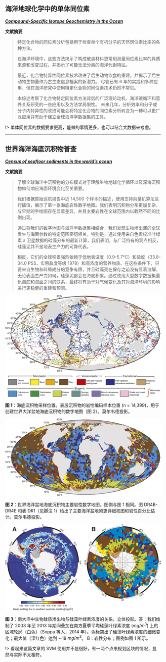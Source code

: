 <link rel="stylesheet" type="text/css" href="../../assect/css/中文.css" />

## 海洋地球化学中的单体同位素

[**_Compound-Specific Isotope Geochemistry in the Ocean_**](https://doi.org/10.1146/annurev-marine-121916-063634)

**文献摘要**

> 特定化合物的同位素分析包括用于检查单个有机分子的天然同位素比率的各种方法。
>
> 在海洋环境中，这些方法揭示了构成散装材料更常用测量同位素比率的异质来源和改变过程，并揭示了可能无法分离的海洋代谢特征。
>
> 最近，化合物特异性同位素技术改进了后生动物饮食的重建，并揭示了后生动物生物量作为古生态信息档案的新潜力。
> 尽管已有 6 年的实践和多种应用，但在海洋研究中使用特定化合物的同位素技术仍然不常见。
>
> 本综述考察了化合物特定同位素方法背后的广泛理论动机、海洋碳循环和营养关系研究的一些应用以及方法学局限性。
> 未来几年，分析效率和分子或分子内特异性的改进可能会将特定化合物的同位素分析转变为一种可以更广泛应用并有助于建立全球海洋学数据集的工具。

!> 单体同位素的数据要求更高，能做的事情更多，也可以结合大数据来考虑。

---

## 世界海洋海底沉积物普查

[**_Census of seafloor sediments in the world’s ocean_**](https://doi.org/10.1130/G36883.1)

**文献摘要**

> 了解全球海洋中沉积物的分布模式对于理解生物地球化学循环以及深海沉积物如何响应海面环境变化至关重要。
>
> 我们根据原始巡航报告中近 14,500 个样本的描述，使用支持向量机算法进行插值，展示了第一张海底岩性数字地图。我们表明沉积物分布更加复杂，与早期的手绘图存在显着差异，并且主要岩性在全球范围内以截然不同的比例出现。
>
> 通过将我们的数字地图与海洋学数据集相结合，我们发现生物渗出液的全球发生与海面参数的特定范围密切相关。特别是，通过使用来自色素校准叶绿素 a 卫星数据的硅藻分布的最新计算，我们表明，与广泛持有的观点相反，硅藻泥并不是地表生产力的可靠代表。
>
> 相反，它们的全球积累强烈依赖于低地表温度（0.9-5.7°C）和盐度（33.8-34.0 PSS，实用盐度等级 1978）和高浓度的营养物质。在这些条件下，只要来自生物和碎屑成分的竞争有限，并且硅藻壳在保存之前没有显着溶解，无论表面生产力如何，硅藻泥都会在海底积累。通过使用大型数字数据集量化海底和海面之间的联系，最终将有助于对气候变化及其对海洋环境的影响进行更稳健的重建和预测。

![海底沉积物采样位置](./SedimentaryGeochemistry/海底沉积物采样位置.jpeg?center)

**图 1**：海底沉积物采样位置。表层沉积物的岩性编码样本位置 (n = 14,399)，用于创建世界大洋盆地海底沉积物的数字地图（图 2）。莫尔韦德投影。

![世界海洋盆地海底沉积物主要岩性数字地图](./SedimentaryGeochemistry/世界海洋盆地海底沉积物主要岩性数字地图.jpeg?center)

**图 2**：世界海洋盆地海底沉积物主要岩性数字地图。图例与图 1 相同。图 DR4B-DR4E 和表 DR1（见脚注 1）给出了主要海洋盆地的更详细视图和岩性百分比估计。莫尔韦德投影。

![南大洋中生物硅质渗出物与硅藻叶绿素浓度的关系](./SedimentaryGeochemistry/南大洋中生物硅质渗出物与硅藻叶绿素浓度的关系.jpeg?center)

**图 3**：南大洋中生物硅质渗出物与硅藻叶绿素浓度的关系。立体投影。答：我们绘制了 2003 年至 2013 年期间叠加在南方夏季平均硅藻叶绿素浓度 ($mg/m^3$) 上的区域轮廓（白色）（Soppa 等人，2014 年）。色标突出了硅藻叶绿素浓度的细微变化；最大值（深红色）达到 ∼18 $mg/m^3$。 B：岩性分布；图例如图 1 所示。

!> 看起来这篇文章的 SVM 使用并不是很好，有一两个点来规划区块的情况，显然与实际不太相符。
